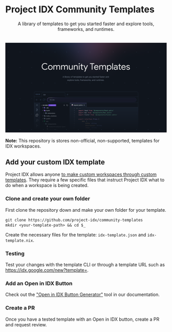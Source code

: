 # Project IDX Community Templates
<div style="text-align: center; padding-block-end: 20px;">A library of templates to get you started faster and explore tools, frameworks, and runtimes.</div>

![Project IDX Community Templates](./community-templates.png)

**Note:** This repository is stores non-official, non-supported, templates for IDX workspaces.

## Add your custom IDX template
Project IDX allows anyone [to make custom workspaces through custom templates](https://developers.google.com/idx/guides/custom-templates). They require a few specific files that instruct Project IDX what to do when a workspace is being created.

### Clone and create your own folder
First clone the repository down and make your own folder for your template.

```
git clone https://github.com/project-idx/community-templates
mkdir <your-template-path> && cd $_
```

Create the necessary files for the template: `idx-template.json` and `idx-template.nix`. 

### Testing
Test your changes with the template CLI or through a template URL such as https://idx.google.com/new?template=<github-url>.

### Add an Open in IDX Button
Check out the ["Open in IDX Button Generator"](https://developers.google.com/idx/guides/open-in-idx) tool in our documentation.

### Create a PR
Once you have a tested template with an Open in IDX button, create a PR and request review.